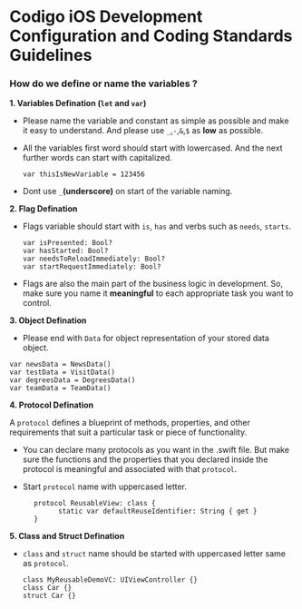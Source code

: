 # Codigo iOS Development Configuration and Coding Standards Guidelines

### How do we define or name the variables ? 

**1. Variables Defination (`let` and `var`)**

- Please name the variable and constant as simple as possible and make it easy to understand. And please use `_`,`-`,`&`,`$` as **low** as possible.

- All the variables first word should start with lowercased. And the next further words can start with capitalized.

      var thisIsNewVariable = 123456

- Dont use `_`**(underscore)** on start of the variable naming.


**2. Flag Defination**

- Flags variable should start with `is`, `has` and verbs such as `needs`, `starts`.  

      var isPresented: Bool?
      var hasStarted: Bool?
      var needsToReloadImmediately: Bool?
      var startRequestImmediately: Bool?

- Flags are also the main part of the business logic in development. So, make sure you name it **meaningful** to each appropriate task you want to control.
      

**3. Object Defination**

- Please end with `Data` for object representation of your stored data object.

```
var newsData = NewsData()
var testData = VisitData()
var degreesData = DegreesData()
var teamData = TeamData()

```

**4. Protocol Defination**

A `protocol` defines a blueprint of methods, properties, and other requirements that suit a particular task or piece of functionality.

- You can declare many protocols as you want in the .swift file. But make sure the functions and the properties that you declared inside the protocol is meaningful and associated with that `protocol`.

- Start `protocol` name with uppercased letter.

```
      protocol ReusableView: class {
            static var defaultReuseIdentifier: String { get }
      }
```

**5. Class and Struct Defination**

- `class` and `struct` name should be started with uppercased letter same as `protocol`.

      class MyReusableDemoVC: UIViewController {}
      class Car {}
      struct Car {}
      

